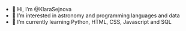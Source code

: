 - 👋 Hi, I’m @KlaraSejnova
- 👀 I’m interested in astronomy and programming languages and data
- 🌱 I’m currently learning Python, HTML, CSS, Javascript and SQL


<!---
KlaraSejnova/KlaraSejnova is a ✨ special ✨ repository because its `README.md` (this file) appears on your GitHub profile.
You can click the Preview link to take a look at your changes.
--->
